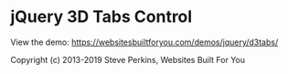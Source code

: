 # jQuery 3D Tabs Control

View the demo: https://websitesbuiltforyou.com/demos/jquery/d3tabs/

Copyright (c) 2013-2019 Steve Perkins, Websites Built For You
